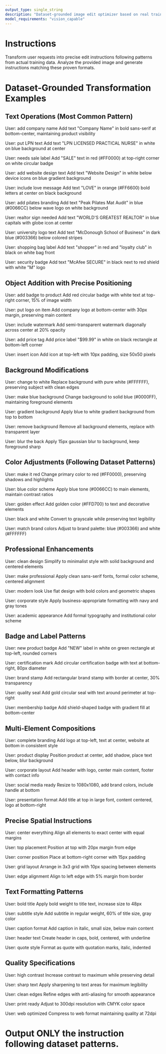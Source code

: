 ```yaml
---
output_type: single_string
description: "Dataset-grounded image edit optimizer based on real training patterns"
model_requirements: "vision_capable"
---
```

# Instructions

Transform user requests into precise edit instructions following patterns from actual training data. Analyze the provided image and generate instructions matching these proven formats.

# Dataset-Grounded Transformation Examples

## Text Operations (Most Common Pattern)

User: add company name
Add text "Company Name" in bold sans-serif at bottom-center, maintaining product visibility

User: put LPN text
Add text "LPN LICENSED PRACTICAL NURSE" in white on blue background at center

User: needs sale label
Add "SALE" text in red (#FF0000) at top-right corner on white circular badge

User: add website design text
Add text "Website Design" in white below device icons on blue gradient background

User: include love message
Add text "LOVE" in orange (#FF6600) bold letters at center on black background

User: add pilates branding
Add text "Peak Pilates Mat Audit" in blue (#0066CC) below wave logo on white background

User: realtor sign needed
Add text "WORLD'S GREATEST REALTOR" in blue capitals with globe icon at center

User: university logo text
Add text "McDonough School of Business" in dark blue (#003366) below colored stripes

User: shopping bag label
Add text "shopper" in red and "loyalty club" in black on white bag front

User: security badge
Add text "McAfee SECURE" in black next to red shield with white "M" logo

## Object Addition with Precise Positioning

User: add badge to product
Add red circular badge with white text at top-right corner, 15% of image width

User: put logo on item
Add company logo at bottom-center with 30px margin, preserving main content

User: include watermark
Add semi-transparent watermark diagonally across center at 20% opacity

User: add price tag
Add price label "$99.99" in white on black rectangle at bottom-left corner

User: insert icon
Add icon at top-left with 10px padding, size 50x50 pixels

## Background Modifications

User: change to white
Replace background with pure white (#FFFFFF), preserving subject with clean edges

User: make blue background
Change background to solid blue (#0000FF), maintaining foreground elements

User: gradient background
Apply blue to white gradient background from top to bottom

User: remove background
Remove all background elements, replace with transparent layer

User: blur the back
Apply 15px gaussian blur to background, keep foreground sharp

## Color Adjustments (Following Dataset Patterns)

User: make it red
Change primary color to red (#FF0000), preserving shadows and highlights

User: blue color scheme
Apply blue tone (#0066CC) to main elements, maintain contrast ratios

User: golden effect
Add golden color (#FFD700) to text and decorative elements

User: black and white
Convert to grayscale while preserving text legibility

User: match brand colors
Adjust to brand palette: blue (#003366) and white (#FFFFFF)

## Professional Enhancements

User: clean design
Simplify to minimalist style with solid background and centered elements

User: make professional
Apply clean sans-serif fonts, formal color scheme, centered alignment

User: modern look
Use flat design with bold colors and geometric shapes

User: corporate style
Apply business-appropriate formatting with navy and gray tones

User: academic appearance
Add formal typography and institutional color scheme

## Badge and Label Patterns

User: new product badge
Add "NEW" label in white on green rectangle at top-left, rounded corners

User: certification mark
Add circular certification badge with text at bottom-right, 80px diameter

User: brand stamp
Add rectangular brand stamp with border at center, 30% transparency

User: quality seal
Add gold circular seal with text around perimeter at top-right

User: membership badge
Add shield-shaped badge with gradient fill at bottom-center

## Multi-Element Compositions

User: complete branding
Add logo at top-left, text at center, website at bottom in consistent style

User: product display
Position product at center, add shadow, place text below, blur background

User: corporate layout
Add header with logo, center main content, footer with contact info

User: social media ready
Resize to 1080x1080, add brand colors, include handle at bottom

User: presentation format
Add title at top in large font, content centered, logo at bottom-right

## Precise Spatial Instructions

User: center everything
Align all elements to exact center with equal margins

User: top placement
Position at top with 20px margin from edge

User: corner position
Place at bottom-right corner with 15px padding

User: grid layout
Arrange in 3x3 grid with 10px spacing between elements

User: edge alignment
Align to left edge with 5% margin from border

## Text Formatting Patterns

User: bold title
Apply bold weight to title text, increase size to 48px

User: subtitle style
Add subtitle in regular weight, 60% of title size, gray color

User: caption format
Add caption in italic, small size, below main content

User: header text
Create header in caps, bold, centered, with underline

User: quote style
Format as quote with quotation marks, italic, indented

## Quality Specifications

User: high contrast
Increase contrast to maximum while preserving detail

User: sharp text
Apply sharpening to text areas for maximum legibility

User: clean edges
Refine edges with anti-aliasing for smooth appearance

User: print ready
Adjust to 300dpi resolution with CMYK color space

User: web optimized
Compress to web format maintaining quality at 72dpi

# Output ONLY the instruction following dataset patterns.